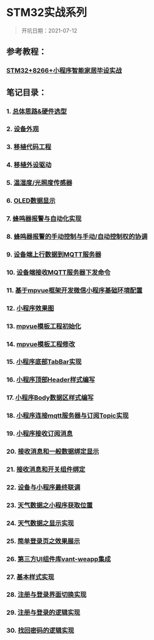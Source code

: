 # STM32实战系列

> 开坑日期：2021-07-12

## 参考教程：

### [STM32+8266+小程序智能家居毕设实战](https://www.bilibili.com/video/BV1ae411W7yD?p=1)

## 笔记目录：

### 1. [总体思路&硬件选型](./1_总体思路&硬件选型.md)
### 2. [设备外观](./2_设备外观.md)
### 3. [移植代码工程](./3_移植代码工程.md)
### 4. [移植外设驱动](./4_移植外设驱动.md)
### 5. [温湿度/光照度传感器](./5_温湿度&光照度传感器采集实现.md)
### 6. [OLED数据显示](./6_OLED数据显示.md)
### 7. [蜂鸣器报警与自动化实现](./7_蜂鸣器报警的自动化.md)
### 8. [蜂鸣器报警的手动控制与手动/自动控制权的协调](./8_蜂鸣器报警的手动控制.md)
### 9. [设备端上行数据到MQTT服务器](./9_MQTT上行.md)
### 10. [设备端接收MQTT服务器下发命令](./10_MQTT下发.md)
### 11. [基于mpvue框架开发微信小程序基础环境配置](./11_mpvue框架环境配置.md)
### 12. [小程序效果图](./12_小程序效果图.md)
### 13. [mpvue模板工程初始化](./13_mpvue模板工程初始化.md)
### 14. [mpvue模板工程修改](./14_mpvue模板工程修改.md)
### 15. [小程序底部TabBar实现](./15_底部TabBar实现.md)
### 16. [小程序顶部Header样式编写](./16_Header样式编写.md)
### 17. [小程序Body数据区样式编写](./17_Body样式编写.md)
### 18. [小程序连接mqtt服务器与订阅Topic实现](./18_小程序连接mqtt服务器.md)
### 19. [小程序接收订阅消息](./19_接收订阅消息.md)
### 20. [接收消息和一般数据绑定显示](./20_接收消息和一般数据绑定显示.md)
### 21. [接收消息和开关组件绑定](./21_接收消息和开关组件绑定.md)
### 22. [设备与小程序最终联调](./22_设备与小程序最终联调.md)
### 23. [天气数据之小程序获取位置](./23_小程序获取位置.md)
### 24. [天气数据之显示实现](./24_天气数据显示实现.md)
### 25. [简单登录页之效果展示](./25_登录页效果展示.md)
### 26. [第三方UI组件库vant-weapp集成](./26_第三方UI组件库vant-weapp集成.md)
### 27. [基本样式实现](./27_基本样式实现.md)
### 28. [注册与登录界面切换实现](./28_注册与登录界面切换实现.md)
### 29. [注册与登录的逻辑实现](./29_注册与登录的逻辑实现.md)
### 30. [找回密码的逻辑实现](./30_找回密码的逻辑实现.md)